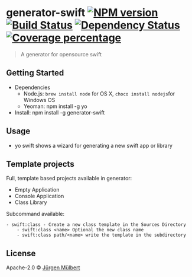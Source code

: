 # generator-swift [![NPM version][npm-image]][npm-url] [![Build Status][travis-image]][travis-url] [![Dependency Status][daviddm-image]][daviddm-url] [![Coverage percentage][coveralls-image]][coveralls-url]
> A generator for opensource swift

## Getting Started
 - Dependencies
    - Node.js: `brew install node` for OS X, `choco install nodejs`for Windows OS
    - Yeoman: npm install -g yo
 - Install: npm install -g generator-swift
 
## Usage
 - yo swift shows a wizard for generating a new swift app or library

## Template projects

Full, template based projects available in generator:

 - Empty Application
 - Console Application
 - Class Library
 
 Subcommand available:
 
    - swift:class - Create a new class template in the Sources Directory
        - swift:class <name> Optional the new class name
        - swift:class path/<name> write the template in the subdirectory
        
## License

Apache-2.0 © [Jürgen Mülbert](https:/github.com/jmuelbert/generator-swift)


[npm-image]: https://badge.fury.io/js/generator-swift.svg
[npm-url]: https://npmjs.org/package/generator-swift
[travis-image]: https://travis-ci.org/jmuelbert/generator-swift.svg?branch=master
[travis-url]: https://travis-ci.org/jmuelbert/generator-swift
[daviddm-image]: https://david-dm.org/jmuelbert/generator-swift.svg?theme=shields.io
[daviddm-url]: https://david-dm.org/jmuelbert/generator-swift
[coveralls-image]: https://coveralls.io/repos/jmuelbert/generator-swift/badge.svg
[coveralls-url]: https://coveralls.io/r/jmuelbert/generator-swift
